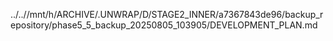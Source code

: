 ../..//mnt/h/ARCHIVE/.UNWRAP/D/STAGE2_INNER/a7367843de96/backup_repository/phase5_5_backup_20250805_103905/DEVELOPMENT_PLAN.md